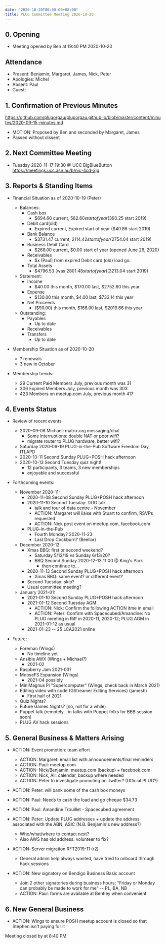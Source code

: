 ```yaml
---
date: "2020-10-20T00:00:00+08:00"
title: PLUG Committee Meeting 2020-10-20
---
```


## 0. Opening
* Meeting opened by Ben at 19:40 PM 2020-10-20

## Attendance
* Present: Benjamin, Margaret, James, Nick, Peter
* Apologies: Michel
* Absent: Paul
* Guest: 

## 1. Confirmation of Previous Minutes
https://github.com/plugorgau/plugorgau.github.io/blob/master/content/minutes/2020-09-15-minutes.md
  * MOTION: Proposed by Ben and seconded by Margaret, James
  * Passed without dissent

## 2. Next Committee Meeting
* Tuesday 2020-11-17 19:30 @ UCC BigBlueButton https://meetings.ucc.asn.au/b/nic-4cd-3jg

## 3. Reports & Standing Items
* Financial Situation as of 2020-10-19 (Peter)
  * Balances:
    * Cash box
      * $694.60 current, $582.60 start of year ($390.25 start 2019)
    * Debit card(old)
      * Expired current, Expired start of year ($40.86  start 2019)
    * Bank Balance
      * $3731.47 current, $2114.42 start of year ($2754.04 start 2019)
    * Business Debit Card
      * $266.00 current, $0.00 start of year (opened June 26, 2020)
    * Receivables
      * $x (Paul) from expired Debit card (old) load go.
    * Total Assets
      * $4796.53 (was $2801.48 start of year) ($3213.04 start 2019)
  * Statement:
    * Income
      * $40.00 this month, $170.00 last, $2752.80 this year.
    * Expense
      * $130.00 this month, $4.00 last, $733.14 this year
    * Net Proceeds
      * ($90.00) this month, $166.00 last, $2019.66 this year
  * Outstanding:
      * Payables
        * Up to date
      * Receivables
      * Transfers
        * Up to date

* Membership Situation as of 2020-10-20
  * ? renewals
  * 3 new in October
* Membership trends:
  * 29  Current Paid Members July, previous month was 31
  * 306 Expired Members July, previous month was 303
  * 423 Members on meetup.com July, previous month 417

## 4. Events Status
* Review of recent events
  * 2020-09-08 Michael: matrix.org messaging/chat
    * Some interruptions: double NAT or poor wifi?
    * migrate router to PLUG hardware, better wifi?
  * Saturday 2020-09-19 PLUG-in-the-Pub Software Freedom Day, ITLAPD
  * 2020-10-11 Second Sunday PLUG+POSH hack afternoon
  * 2020-10-13 Second Tuesday quiz night!
    * 12 participants, 3 teams, 3 new memberships
    * enjoyable and successful
* Forthcoming events:
  * November 2020-11:
    * 2020-11-08 Second Sunday PLUG+POSH hack afternoon
    * 2020-11-10 Second Tuesday: DUG talk
      * talk and tour of data centre - November
      * ACTION: Margaret will liaise with Stuart to confirm, RSVPs requested
      * ACTION: Nick post event on meetup.com, facebook.com
    * PLUG-in-the-Pub
      * Fourth Monday? 2020-11-23
      * Last Drop Cockburn? (Beeliar)
  * December 2020-12:
    * Xmas BBQ: first or second weekend?
      * Saturday 5/12/19 vs Sunday 6/13/20?
      * BBQ Second Sunday 2020-12-13 11:00 @ King's Park
        * then continue to...
    * 2020-11-13 Second Sunday PLUG+POSH hack afternoon
      * Xmas BBQ: same event? or different event?
    * Second Tuesday: skip?
    * Usual committee meeting?
  * January 2021-01:
    * 2021-01-10 Second Sunday PLUG+POSH hack afternoon
    * 2021-01-12 Second Tuesday AGM
      * ACTION: Nick: Confirm the following ACTION itme in email
      * ACTION: Peter: Confirm with Spacecubed/Amandine: No PLUG meeting in Riff in 2020-11, 2020-12; PLUG AGM in 2021-01-12 as usual
    * 2021-01-23 -- 25 LCA2021 online

* Future:
  * Foreman (Wings)
      * No timeline yet
  * Ansible AWX (Wings + Michael?)
      * 2021-02
  * Raspberry Jam 2021-03?
  * MooseFS Expansion (Wings)
      * 2021-04 possibly
  * MiniMagnus Pi "Supercomputer" (Wings, check back in March 2021)
  * Editing video with code (GStreamer Editing Services) (jamesh)
      * First half of 2021
  * Quiz Nights?
  * Future Games Nights? (no, not for a while)
  * Puppet talk (remotely - in talks with Puppet folks for BBB session soon)
  * PLUG AV hack sessions

## 5. General Business & Matters Arising
* ACTION: Event promotion: team effort
  * ACTION: Margaret: email list with announcements/final reminders
  * ACTION: Paul: meetup.com
  * ACTION: Nick/Benjamin: meetup.com (backup) + facebook.com
  * ACTION: Nick, All: calendar, backup where needed
  * ACTION: Peter to investigate promoting on Twitter? (Official PLUG?)

* ACTION: Peter: will bank some of the cash box moneys
* ACTION: Paul: Needs to cash the load and go cheque $34.73
* ACTION: Paul: Amandine Trouillet - Spacecubed agreement
* ACTION: Peter: Update PLUG addresses + update the address associated with the ABN, ASIC (N.B. Benjamin's new address?)
  * Who/what/where to contact next?
  * Also AWS has old address: volunteer to fix?
* ACTION: Server migration RFT2019-11 (r2)
  * General admin help always wanted, have tried to onboard through hack sessions
* ACTION: New signatory on Bendigo Business Basic account
  * Join 2 other signatories during business hours; "Friday or Monday can probably be made to work for me" -- PL, BA, NB
  * ACTION: Paul: forms are available at Bentley when convenient

## 6. New General Business
* ACTION: Wings to ensure POSH meetup account is closed so that Stephen isn't paying for it

Meeting closed by at 8:40 PM.
